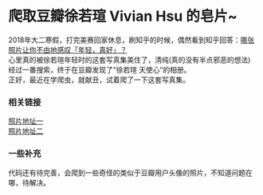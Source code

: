 # 爬取豆瓣徐若瑄 Vivian Hsu 的皂片~

2018年大二寒假，打完美赛回家休息，刷知乎的时候，偶然看到知乎回答：[哪张照片让你不由地感叹「年轻，真好」？](https://www.zhihu.com/question/35913647/answer/68853770)  
心里真的被徐若瑄年轻时的这套写真集美住了，清纯(真的没有半点邪恶的想法)  
经过一番搜索，终于在豆瓣发现了“徐若瑄 天使心”的相册。  
正好，最近在学爬虫，就献丑，试着爬了一下这套写真集。  

### 相关链接
[照片地址一](https://www.douban.com/photos/album/138194636/)  
[照片地址二](https://www.douban.com/photos/album/35398857/)  

### 一些补充
代码还有待完善，会爬到一些奇怪的类似于豆瓣用户头像的照片，不知道问题在哪，待解决。
